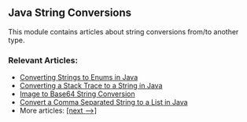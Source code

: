 ## Java String Conversions

This module contains articles about string conversions from/to another type.

### Relevant Articles:
- [Converting Strings to Enums in Java](https://www.baeldung.com/java-string-to-enum)
- [Converting a Stack Trace to a String in Java](https://www.baeldung.com/java-stacktrace-to-string)
- [Image to Base64 String Conversion](https://www.baeldung.com/java-base64-image-string)
- [Convert a Comma Separated String to a List in Java](https://www.baeldung.com/java-string-with-separator-to-list)
- More articles: [[next -->]](/core-java-modules/core-java-string-conversions-2)
